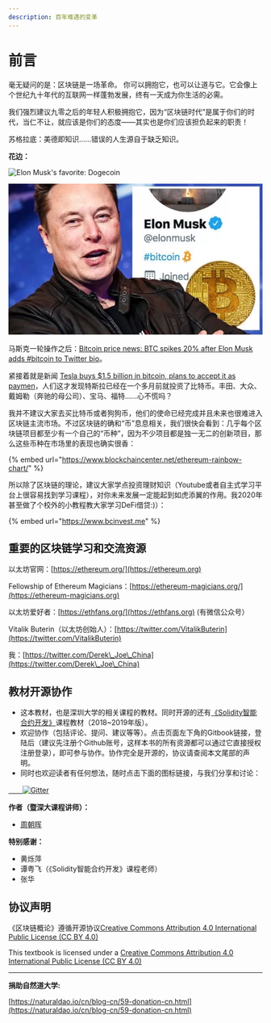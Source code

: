 ```yaml
---
description: 百年难遇的变革
---
```


# 前言

毫无疑问的是：区块链是一场革命。 你可以拥抱它，也可以让道与它。它会像上个世纪九十年代的互联网一样蓬勃发展，终有一天成为你生活的必需。&#x20;

我们强烈建议九零之后的年轻人积极拥抱它，因为“区块链时代”是属于你们的时代，当仁不让，就应该是你们的态度——其实也是你们应该担负起来的职责！

苏格拉底：美德即知识……错误的人生源自于缺乏知识。

**花边：**

![Elon Musk's favorite: Dogecoin](.gitbook/assets/2021-02-16\_elon-must-dogecoin.png)

![Elon Musk adds #bitcoin to his Twitter bio](.gitbook/assets/bitcoin-price-news-btc-spike-elon-musk-twitter-bio-gamestop-1390940.jpg)

马斯克一轮操作之后：[Bitcoin price news: BTC spikes 20% after Elon Musk adds #bitcoin to Twitter bio](https://www.express.co.uk/finance/city/1390940/bitcoin-price-news-btc-spike-elon-musk-twitter-bio-gamestop-evg)。

紧接着就是新闻 [Tesla buys $1.5 billion in bitcoin, plans to accept it as paymen](https://www.cnbc.com/2021/02/08/tesla-buys-1point5-billion-in-bitcoin.html)，人们这才发现特斯拉已经在一个多月前就投资了比特币。丰田、大众、戴姆勒（奔驰的母公司）、宝马、福特……心不慌吗？

我并不建议大家去买比特币或者狗狗币，他们的使命已经完成并且未来也很难进入区块链主流市场。不过区块链的确和“币”息息相关，我们很快会看到：几乎每个区块链项目都至少有一个自己的“币种”，因为不少项目都是独一无二的创新项目，那么这些币种在市场里的表现也确实很香：

{% embed url="https://www.blockchaincenter.net/ethereum-rainbow-chart/" %}

所以除了区块链的理论，建议大家学点投资理财知识（Youtube或者自主式学习平台上很容易找到学习课程），对你未来发展一定能起到如虎添翼的作用。我2020年甚至做了个校外的小教程教大家学习DeFi借贷:)）：

{% embed url="https://www.bcinvest.me" %}

## 重要的区块链学习和交流资源

以太坊官网：[https://ethereum.org/](https://ethereum.org)

Fellowship of Ethereum Magicians：[https://ethereum-magicians.org/](https://ethereum-magicians.org)

以太坊爱好者：[https://ethfans.org/](https://ethfans.org) (有微信公众号）

Vitalik Buterin（以太坊创始人）：[https://twitter.com/VitalikButerin](https://twitter.com/VitalikButerin)

我：[https://twitter.com/Derek\_Joe\_China](https://twitter.com/Derek\_Joe\_China)

## 教材开源协作

* 这本教材，也是深圳大学的相关课程的教材。同时开源的还有[《Solidity智能合约开发》](https://u.naturaldao.io/solidity/)课程教材（2018\~2019年版）。
* 欢迎协作（包括评论、提问、建议等等）。点击页面左下角的Gitbook链接，登陆后（建议先注册个Github账号，这样本书的所有资源都可以通过它直接授权注册登录），即可参与协作。协作完全是开源的，协议请查阅本文尾部的声明。
* 同时也欢迎读者有任何想法，随时点击下面的图标链接，与我们分享和讨论：

[　　![Gitter](https://badges.gitter.im/naturaldao/%E5%8C%BA%E5%9D%97%E9%93%BE%E6%A6%82%E8%AE%BA.svg)](https://gitter.im/naturaldao/%E5%8C%BA%E5%9D%97%E9%93%BE%E6%A6%82%E8%AE%BA)

**作者（暨深大课程讲师）：**

* [周朝晖](https://naturaldao.io/cn/about-cn/23-core-team-cn/33-zhou.html)

**特别感谢：**

* 黄烁萍
* 谭粤飞（《Solidity智能合约开发》课程老师）
* 张华

## 协议声明

《区块链概论》遵循开源协议[Creative Commons Attribution 4.0 International Public License (CC BY 4.0)](https://creativecommons.org/licenses/by/4.0/)

This textbook is licensed under a [Creative Commons Attribution 4.0 International Public License (CC BY 4.0)](https://creativecommons.org/licenses/by/4.0/)

****

**捐助自然道大学:**

[https://naturaldao.io/cn/blog-cn/59-donation-cn.html](https://naturaldao.io/cn/blog-cn/59-donation-cn.html)

